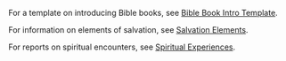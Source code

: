 For a template on introducing Bible books, see [Bible Book Intro Template](./biblebookintrotemplate.md).

For information on elements of salvation, see [Salvation Elements](./salvationelements.md).

For reports on spiritual encounters, see [Spiritual Experiences](./spiritualexperiences.md). 
